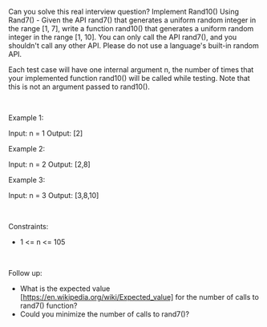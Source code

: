Can you solve this real interview question? Implement Rand10() Using Rand7() - Given the API rand7() that generates a uniform random integer in the range [1, 7], write a function rand10() that generates a uniform random integer in the range [1, 10]. You can only call the API rand7(), and you shouldn't call any other API. Please do not use a language's built-in random API.

Each test case will have one internal argument n, the number of times that your implemented function rand10() will be called while testing. Note that this is not an argument passed to rand10().

 

Example 1:

Input: n = 1
Output: [2]


Example 2:

Input: n = 2
Output: [2,8]


Example 3:

Input: n = 3
Output: [3,8,10]


 

Constraints:

 * 1 <= n <= 105

 

Follow up:

 * What is the expected value [https://en.wikipedia.org/wiki/Expected_value] for the number of calls to rand7() function?
 * Could you minimize the number of calls to rand7()?